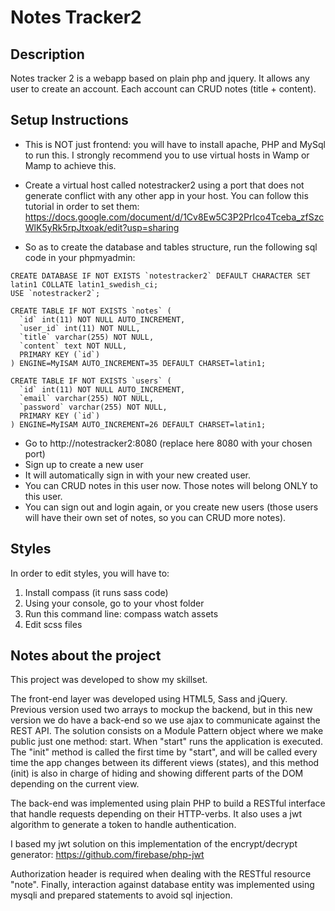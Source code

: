 # Notes Tracker2

## Description

Notes tracker 2 is a webapp based on plain php and jquery. It allows any user to create an account. Each account can CRUD notes (title + content).

## Setup Instructions

- This is NOT just frontend: you will have to install apache, PHP and MySql to run this. I strongly recommend you to use virtual hosts in Wamp or Mamp to achieve this. 

- Create a virtual host called notestracker2 using a port that does not generate conflict with any other app in your host. You can follow this tutorial in order to set them: https://docs.google.com/document/d/1Cv8Ew5C3P2PrIco4Tceba_zfSzcWlK5yRk5rpJtxoak/edit?usp=sharing

- So as to create the database and tables structure, run the following sql code in your phpmyadmin:

```
CREATE DATABASE IF NOT EXISTS `notestracker2` DEFAULT CHARACTER SET latin1 COLLATE latin1_swedish_ci;
USE `notestracker2`;

CREATE TABLE IF NOT EXISTS `notes` (
  `id` int(11) NOT NULL AUTO_INCREMENT,
  `user_id` int(11) NOT NULL,
  `title` varchar(255) NOT NULL,
  `content` text NOT NULL,
  PRIMARY KEY (`id`)
) ENGINE=MyISAM AUTO_INCREMENT=35 DEFAULT CHARSET=latin1;

CREATE TABLE IF NOT EXISTS `users` (
  `id` int(11) NOT NULL AUTO_INCREMENT,
  `email` varchar(255) NOT NULL,
  `password` varchar(255) NOT NULL,
  PRIMARY KEY (`id`)
) ENGINE=MyISAM AUTO_INCREMENT=26 DEFAULT CHARSET=latin1;
```

- Go to http://notestracker2:8080 (replace here 8080 with your chosen port) 
- Sign up to create a new user
- It will automatically sign in with your new created user.
- You can CRUD notes in this user now. Those notes will belong ONLY to this user.
- You can sign out and login again, or you create new users (those users will have their own set of notes, so you can CRUD more notes).

## Styles

In order to edit styles, you will have to:

1) Install compass (it runs sass code)
2) Using your console, go to your vhost folder
3) Run this command line:
 compass watch assets
4) Edit scss files

## Notes about the project

This project was developed to show my skillset.

The front-end layer was developed using HTML5, Sass and jQuery. Previous version used two arrays to mockup the backend, but in this new version we do have a back-end so we use ajax to communicate against the REST API. The solution consists on a Module Pattern object where we make public just one method: start. When "start" runs the application is executed.
The "init" method is called the first time by "start", and will be called every time the app changes between its different views (states), and this method (init) is also in charge of hiding and showing different parts of the DOM depending on the current view.

The back-end was implemented using plain PHP to build a RESTful interface that handle requests depending on their HTTP-verbs. It also uses a jwt algorithm to generate a token to handle authentication. 

I based my jwt solution on this implementation of the encrypt/decrypt generator: https://github.com/firebase/php-jwt

Authorization header is required when dealing with the RESTful resource "note".
Finally, interaction against database entity was implemented using mysqli and prepared statements to avoid sql injection.